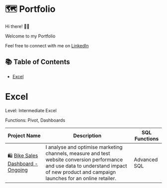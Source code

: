 # 🗺 Portfolio

Hi there! 🙋🏻‍

Welcome to my Portfolio

Feel free to connect with me on [LinkedIn](https://www.linkedin.com/in/wanafnan/) 

## 📚 Table of Contents
- [Excel](#excel)

# Excel

Level: Intermediate Excel

Functions: Pivot, Dashboards

| Project Name | Description | SQL Functions |
|---|---|---|
| 🛍 [Bike Sales Dashboard - Ongoing](https://github.com/katiehuangx/Udemy-Advanced-MySQL) | I analyse and optimise marketing channels, measure and test website conversion performance and use data to understand impact of new product and campaign launches for an online retailer. | Advanced SQL |  

